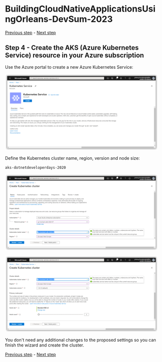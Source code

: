 # BuildingCloudNativeApplicationsUsingOrleans-DevSum-2023

[Previous step](../step-03/README.md) - [Next step](../step-05/README.md)

## Step 4 - Create the AKS (Azure Kubernetes Service) resource in your Azure subscription

Use the Azure portal to create a new Azure Kubernetes Service:

![dotnet new](sshot-20.png)

Define the Kubernetes cluster name, region, version and node size:

```
aks-dotnetdeveloperdays-2020
```

![dotnet new](sshot-21.png)

![dotnet new](sshot-22.png)

You don't need any additional changes to the proposed settings so you can finish the wizard and create the cluster.

[Previous step](../step-03/README.md) - [Next step](../step-05/README.md)